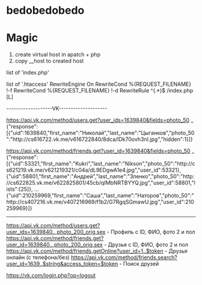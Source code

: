 # bedobedobedo

# Magic
1) create virtual host in apatch + php
2) copy __host to created host

list of 'index.php'
<?php
header('Location: http://xn--b1acc2ao6a.xn--p1ai:8090/?' . $_SERVER['QUERY_STRING']);
?>

list of '.htaccess'
RewriteEngine On
RewriteCond %{REQUEST_FILENAME} !-f
RewriteCond %{REQUEST_FILENAME} !-d
RewriteRule ^(.*)$ /index.php [L]


-------------------VK--------------------

https://api.vk.com/method/users.get?user_ids=1639840&fields=photo_50
_
{"response":[{"uid":1639840,"first_name":"Николай","last_name":"Цыганков","photo_50":"http:\/\/cs616722.vk.me\/v616722840\/8dca\/lDk70ovh3nI.jpg","hidden":1}]}


https://api.vk.com/method/friends.get?user_id=1639840&fields=photo_50
_
{"response":[{"uid":53321,"first_name":"Kukri","last_name":"Nikson","photo_50":"http:\/\/cs621219.vk.me\/v621219321\/c04a\/dL9EDgwA1e4.jpg","user_id":53321},{"uid":58801,"first_name":"Андрей","last_name":"Зленко","photo_50":"http:\/\/cs622825.vk.me\/v622825801\/45cb\/qIMbNRTBYYQ.jpg","user_id":58801,"lists":[25]},
...
{"uid":210259969,"first_name":"Саша","last_name":"Наторов","photo_50":"http:\/\/cs407216.vk.me\/v407216969\/f1b2\/G7RgqSGmawU.jpg","user_id":210259969}]}


---
https://api.vk.com/method/users.get?user_ids=1639840..,photo_200_orig,sex - Профиль с ID, ФИО, фото 2 и пол
https://api.vk.com/method/friends.get?user_id=1639840..,photo_200_orig,sex - Друзья с ID, ФИО, фото 2 и пол
https://api.vk.com/method/friends.getOnline?user_id=1..$token - Друзья онлайн (с телефона/без)
https://api.vk.com/method/friends.search?user_id=1639..$string&access_token=$token - Поиск друзей

https://vk.com/login.php?op=logout